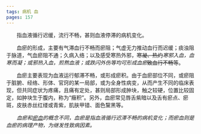 ```yaml
---
tags: 病机 血
pages: 157
---
```

&emsp;&emsp;指血液循行迟缓，流行不畅，甚则血液停滞的病机变化。

&emsp;&emsp;血瘀的形成，主要有气滞血行不畅而瘀阻；气虚无力推动血行而迟缓；痰浊阻于脉道，气血瘀阻不通；久病入络；以及感受寒热外邪，~~寒凝、热灼~~<dfn>寒邪入血，血寒而凝；或邪热入血，煎熬血液；或跌闪外伤等均可形成血瘀</dfn>~~致血行不畅等~~。

&emsp;&emsp;血瘀主要表现为血液运行郁滞不畅，或形成瘀积。由于血瘀部位不同，或瘀阻于脏腑、经络、形体、官窍的某一局部，或为全身性病变，从而产生不同的临床表现，但共同症状为疼痛，且痛有定处，甚则局部形成肿块，触之较硬，位置比较固定，如肿块生于腹内，称为“癥积”。另外，血瘀常见唇舌紫暗以及舌有瘀点、瘀斑，皮肤赤丝红缕或青紫，肌肤甲错、面色黧黑等。

&emsp;&emsp;<dfn>血瘀和<ins>瘀血</ins>的概念不同，血瘀是指血液循行迟滞不畅的病机变化；而瘀血则是血瘀的病理产物，为继发性致病因素。</dfn>